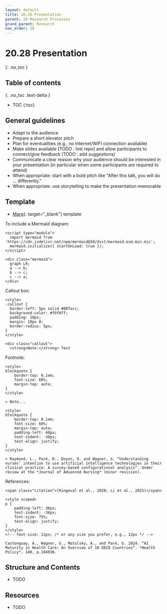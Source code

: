 ```yaml
---
layout: default
title: 20.28 Presentation
parent: 20 Research Processes
grand_parent: Research
nav_order: 29
---
```


# 20.28 Presentation
{: .no_toc }

## Table of contents
{: .no_toc .text-delta }

- TOC
{:toc}

## General guidelines

- Adapt to the audience
- Prepare a short elevator pitch
- Plan for eventualities (e.g., no Internet/WIFI connection available)
- Make slides available [TODO : link repo] and allow participants to connect/give feedback (TODO : add suggestions)
- Communicate a clear reason why your audience should be interested in your presentation (in particular when some participants are required to attend)
- When appropriate: start with a bold pitch like "After this talk, you will do ... differently."
- When appropriate: use storytelling to make the presentation memorable

## Template

- [Marp](https://github.com/digital-work-lab/slides){: target="_blank"} template

To include a Mermaid diagram:

```
<script type="module">
  import mermaid from 'https://cdn.jsdelivr.net/npm/mermaid@10/dist/mermaid.esm.min.mjs';
  mermaid.initialize({ startOnLoad: true });
</script>

<div class="mermaid">
  graph LR;
  a --> b;
  b --> c;
  c --> a;
</div>
```

Callout box:
```
<style>
.callout {
  border-left: 5px solid #007acc;
  background-color: #f0f8ff;
  padding: 10px;
  margin: 10px 0;
  border-radius: 5px;
}
</style>

<div class="callout">
  <strong>Note:</strong> Text
```

Footnote:

```
<style>
blockquote {
    border-top: 0.1em;
    font-size: 60%;
    margin-top: auto;
}
</style>

> Note...

<style>
blockquote {
    border-top: 0.1em;
    font-size: 60%;
    margin-top: auto;
    padding-left: 40px;
    text-indent: -30px;
    text-align: justify;
}
</style>

> Raymond, L., Paré, D., Doyon, O. and Wagner, G. “Understanding nurses’ intention to use artificial intelligence technologies in their clinical practice: A survey-based configurational analysis“. Under review at the *Journal of Advanced Nursing* (minor revision).
```

References:

```
<span class="citation">(Ringeval et al., 2020; Li et al., 2025)</span>

<style scoped>
p {
    padding-left: 36px;
    text-indent: -36px;
    font-size: 75%;
    text-align: justify;
}
</style>
<!-- font-size: 12px; /* or any size you prefer, e.g., 12px */ -->

Castonguay, A., Wagner, G., Motulsky, A., and Paré, G. 2024. “AI Maturity in Health Care: An Overview of 10 OECD Countries“. *Health Policy*, 140, p.104938.
```

## Structure and Contents

- TODO

## Resources

- TODO
